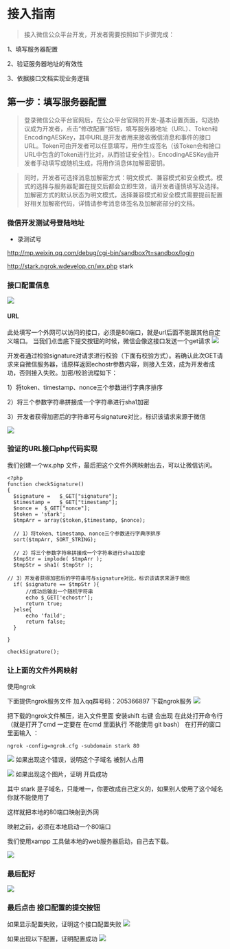 # 接入指南
> 接入微信公众平台开发，开发者需要按照如下步骤完成：

1、填写服务器配置

2、验证服务器地址的有效性

3、依据接口文档实现业务逻辑

## 第一步：填写服务器配置
>登录微信公众平台官网后，在公众平台官网的开发-基本设置页面，勾选协议成为开发者，点击“修改配置”按钮，填写服务器地址（URL）、Token和EncodingAESKey，其中URL是开发者用来接收微信消息和事件的接口URL。Token可由开发者可以任意填写，用作生成签名（该Token会和接口URL中包含的Token进行比对，从而验证安全性）。EncodingAESKey由开发者手动填写或随机生成，将用作消息体加解密密钥。

>同时，开发者可选择消息加解密方式：明文模式、兼容模式和安全模式。模式的选择与服务器配置在提交后都会立即生效，请开发者谨慎填写及选择。加解密方式的默认状态为明文模式，选择兼容模式和安全模式需要提前配置好相关加解密代码，详情请参考消息体签名及加解密部分的文档。

### 微信开发测试号登陆地址
- 录测试号

http://mp.weixin.qq.com/debug/cgi-bin/sandbox?t=sandbox/login

http://stark.ngrok.wdevelop.cn/wx.php
stark
### 接口配置信息
![](http://md.shudong.wang/markdown-img-paste-20171207092038572.png)

#### URL
此处填写一个外网可以访问的接口，必须是80端口，就是url后面不能跟其他自定义端口。
当我们点击底下提交按钮的时候，微信会像这接口发送一个get请求
![](http://md.shudong.wang/markdown-img-paste-20171207092347612.png)

开发者通过检验signature对请求进行校验（下面有校验方式）。若确认此次GET请求来自微信服务器，请原样返回echostr参数内容，则接入生效，成为开发者成功，否则接入失败。加密/校验流程如下：

1）将token、timestamp、nonce三个参数进行字典序排序

2）将三个参数字符串拼接成一个字符串进行sha1加密

3）开发者获得加密后的字符串可与signature对比，标识该请求来源于微信

![](http://md.shudong.wang/markdown-img-paste-20171207093043959.png)
### 验证的URL接口php代码实现
我们创建一个wx.php 文件，最后把这个文件外网映射出去，可以让微信访问。
```wx.php
<?php
function checkSignature()
{
  $signature =   $_GET["signature"];
  $timestamp =   $_GET["timestamp"];
  $nonce =  $_GET["nonce"];
  $token = 'stark';
  $tmpArr = array($token,$timestamp, $nonce);

  // 1）将token、timestamp、nonce三个参数进行字典序排序
  sort($tmpArr, SORT_STRING);

  // 2）将三个参数字符串拼接成一个字符串进行sha1加密
  $tmpStr = implode( $tmpArr );
  $tmpStr = sha1( $tmpStr );

// 3）开发者获得加密后的字符串可与signature对比，标识该请求来源于微信
  if( $signature == $tmpStr ){
      //成功后输出一个随机字符串
      echo $_GET['echostr'];
      return true;
  }else{
      echo 'faild';
      return false;
  }

}

checkSignature();
```

### 让上面的文件外网映射
使用ngrok

下面提供ngrok服务文件
加入qq群号码：205366897 下载ngrok服务
![](http://md.shudong.wang/markdown-img-paste-2017120709412183.png)

把下载的ngrok文件解压，进入文件里面
安装shift 右键 会出现 在此处打开命令行（就是打开了cmd 一定要在 在cmd 里面执行  不能使用 git bash）
在打开的窗口里面输入 ：
```
ngrok -config=ngrok.cfg -subdomain stark 80
```

![](http://md.shudong.wang/markdown-img-paste-20171207093514482.png)
如果出现这个错误，说明这个子域名 被别人占用

![](http://md.shudong.wang/markdown-img-paste-20171207093549537.png)
如果出现这个图片，证明 开启成功

其中 stark 是子域名，只能唯一，你要改成自己定义的，如果别人使用了这个域名你就不能使用了

这样就把本地的80端口映射到外网

映射之前，必须在本地启动一个80端口

我们使用xampp 工具做本地的web服务器启动，自己去下载。

![](http://md.shudong.wang/markdown-img-paste-20171207093229808.png)

### 最后配好
![](http://md.shudong.wang/markdown-img-paste-20171207093043959.png)

### 最后点击 接口配置的提交按钮

如果显示配置失败，证明这个接口配置失败
![](http://md.shudong.wang/markdown-img-paste-20171207093331916.png)

如果出现以下配置，证明配置成功
![](http://md.shudong.wang/markdown-img-paste-20171207093641848.png)
